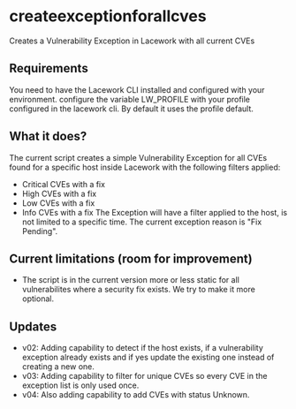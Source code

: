 # createexceptionforallcves
Creates a Vulnerability Exception in Lacework with all current CVEs
## Requirements
You need to have the Lacework CLI installed and configured with your environment.
configure the variable LW_PROFILE with your profile configured in the lacework cli. By default it uses the profile default.
## What it does?
The current script creates a simple Vulnerability Exception for all CVEs found for a specific host inside Lacework with the following filters applied:
- Critical CVEs with a fix
- High CVEs with a fix
- Low CVEs with a fix
- Info CVEs with a fix
The Exception will have a filter applied to the host, is not limited to a specific time. The current exception reason is "Fix Pending".
## Current limitations (room for improvement)
- The script is in the current version more or less static for all vulnerabilites where a security fix exists. We try to make it more optional.
## Updates
- v02: Adding capability to detect if the host exists, if a vulnerability exception already exists and if yes update the existing one instead of creating a new one.
- v03: Adding capability to filter for unique CVEs so every CVE in the exception list is only used once.
- v04: Also adding capability to add CVEs with status Unknown.

